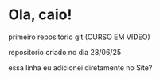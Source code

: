 # Ola, caio!
primeiro repositorio git (CURSO EM VIDEO)

repositorio criado no dia 28/06/25

essa linha eu adicionei diretamente no Site?
